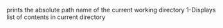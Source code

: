 prints the absolute path name of the current working directory
1-Displays list of contents in current directory
